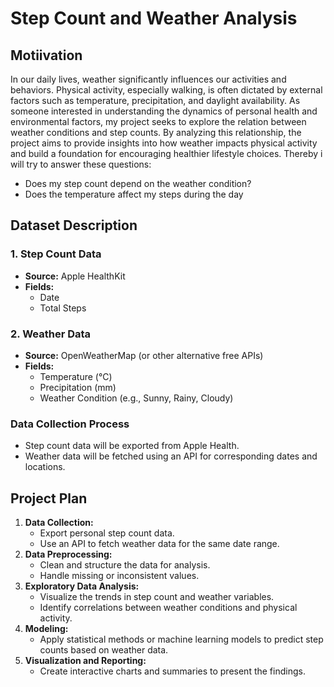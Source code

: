 # Step Count and Weather Analysis

## Motiivation

In our daily lives, weather significantly influences our activities and behaviors. Physical activity, especially walking, is often dictated by external factors such as temperature, precipitation, and daylight availability. As someone interested in understanding the dynamics of personal health and environmental factors, my project seeks to explore the relation between weather conditions and step counts. By analyzing this relationship, the project aims to provide insights into how weather impacts physical activity and build a foundation for encouraging healthier lifestyle choices. Thereby i will try to answer these questions: <br>
- Does my step count depend on the weather condition?
- Does the temperature affect my steps during the day
## Dataset Description

### 1. **Step Count Data**
- **Source:** Apple HealthKit
- **Fields:**
  - Date
  - Total Steps
  

### 2. **Weather Data**
- **Source:** OpenWeatherMap (or other alternative free APIs)
- **Fields:**
  - Temperature (°C)
  - Precipitation (mm)
  - Weather Condition (e.g., Sunny, Rainy, Cloudy)

### Data Collection Process
- Step count data will be exported from Apple Health.
- Weather data will be fetched using an API for corresponding dates and locations.

## Project Plan

1. **Data Collection:**
   - Export personal step count data.
   - Use an API to fetch weather data for the same date range.
2. **Data Preprocessing:**
   - Clean and structure the data for analysis.
   - Handle missing or inconsistent values.
3. **Exploratory Data Analysis:**
   - Visualize the trends in step count and weather variables.
   - Identify correlations between weather conditions and physical activity.
4. **Modeling:**
   - Apply statistical methods or machine learning models to predict step counts based on weather data.
5. **Visualization and Reporting:**
   - Create interactive charts and summaries to present the findings.

